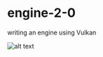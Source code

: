 # engine-2-0

writing an engine using Vulkan

![alt text](https://gitlab.com/svatostop/engine-2-0/-/blob/main/source/engine/textures/engine.png?ref_type=heads)
